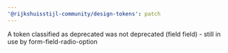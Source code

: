 ```yaml
---
'@rijkshuisstijl-community/design-tokens': patch
---
```


A token classified as deprecated was not deprecated (field field) - still in use by form-field-radio-option
